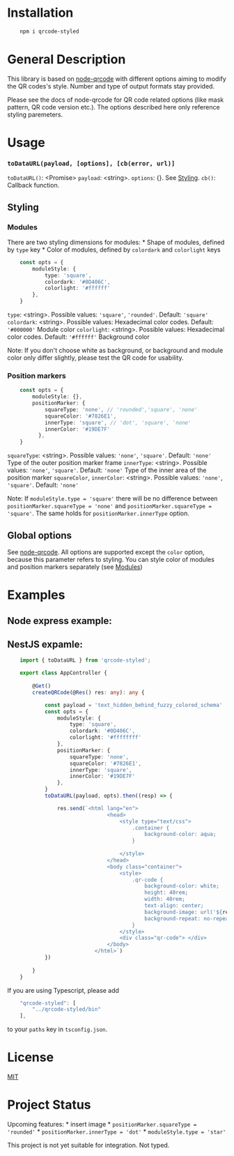 # Installation

```bash
    npm i qrcode-styled
```

# General Description

This library is based on [node-qrcode](https://www.npmjs.com/package/qrcode) with different options aiming to modify the QR codes's style. Number and type of output formats stay provided.

Please see the docs of node-qrcode for QR code related options (like mask pattern, QR code version etc.). The options described here only reference styling paremeters.

# Usage

### `toDataURL(payload, [options], [cb(error, url)]`

`toDataURL()`: \<Promise\>
`payload`: \<string\>.
`options`: {}. See [Styling](##Styling).
`cb()`: Callback function. 

## Styling

### Modules

There are two styling dimensions for modules:
    * Shape of modules, defined by `type` key
    * Color of modules, defined by `colordark` and `colorlight` keys

```typescript 
    const opts = {
        moduleStyle: {
            type: 'square',
            colordark: '#0D406C', 
            colorlight: '#ffffff'
        },
    }
```

`type`: \<string\>. Possible values: `'square'`, `'rounded'`. Default: `'square'`
`colordark`: \<string\>. Possible values: Hexadecimal color codes. Default: `'#000000'`
    Module color
`colorlight`: \<string\>. Possible values: Hexadecimal color codes. Default: `'#ffffff'`
    Background color

Note: If you don't choose white as background, or background and module color only differ slightly, please test the QR code for usability.


### Position markers

```typescript
    const opts = {
        moduleStyle: {},
        positionMarker: {
            squareType: 'none', // 'rounded','square', 'none'
            squareColor: '#7826E1',
            innerType: 'square', // 'dot', 'square', 'none'
            innerColor: '#19DE7F'
          },
    }
```

`squareType`: \<string\>. Possible values: `'none'`, `'square'`. Default: `'none'`
    Type of the outer position marker frame
`innerType`: \<string\>. Possible values: `'none'`, `'square'`. Default: `'none'`
    Type of the inner area of the position marker
`squareColor`, `innerColor`: \<string\>. Possible values: `'none'`, `'square'`. Default: `'none'`

Note: If `moduleStyle.type = 'square'` there will be no difference between `positionMarker.squareType = 'none'` and `positionMarker.squareType = 'square'`. The same holds for `positionMarker.innerType` option.


## Global options

See [node-qrcode](https://www.npmjs.com/package/qrcode#qr-code-options). All options are supported except the `color` option, because this parameter refers to styling. You can style color of modules and position markers separately (see [Modules](###Modules))

# Examples

## Node express example:



## NestJS expamle:
```typescript
    import { toDataURL } from 'qrcode-styled';

    export class AppController {
  
        @Get()
        createQRCode(@Res() res: any): any {

            const payload = 'text_hidden_behind_fuzzy_colored_schema'
            const opts = {
                moduleStyle: {
                    type: 'square',
                    colordark: '#0D406C', 
                    colorlight: '#ffffffff'
                },
                positionMarker: {
                    squareType: 'none',
                    squareColor: '#7826E1',
                    innerType: 'square',
                    innerColor: '#19DE7F'
                },
            }
            toDataURL(payload, opts).then((resp) => {

                res.send(`<html lang="en">
                                <head>
                                    <style type="text/css">
                                        .container {
                                            background-color: aqua;
                                        }
                            
                                    </style>
                                </head>
                                <body class="container">
                                    <style>
                                        .qr-code {
                                            background-color: white;
                                            height: 40rem;
                                            width: 40rem;
                                            text-align: center;
                                            background-image: url('${resp}');
                                            background-repeat: no-repeat;
                                        }
                                    </style>
                                    <div class="qr-code"> </div>
                                </body>
                            </html>`)
            })
            
        }
    }
```

If you are using Typescript, please add

```javascript
    "qrcode-styled": [
        "../qrcode-styled/bin"
    ],

```
to your `paths` key in `tsconfig.json`.

# License

[MIT](https://choosealicense.com/licenses/mit/)

# Project Status

Upcoming features:
    *  insert image
    * `positionMarker.squareType = 'rounded'`
    * `positionMarker.innerType = 'dot'`
    * `moduleStyle.type = 'star'`

This project is not yet suitable for integration. Not typed.
